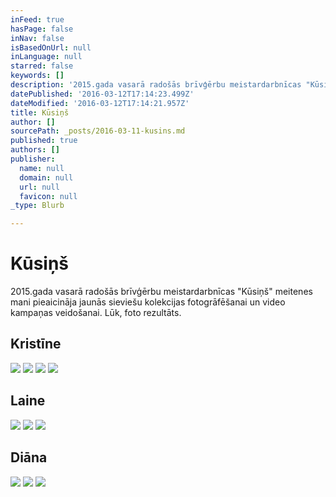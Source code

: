 ```yaml
---
inFeed: true
hasPage: false
inNav: false
isBasedOnUrl: null
inLanguage: null
starred: false
keywords: []
description: '2015.gada vasarā radošās brīvģērbu meistardarbnīcas "Kūsiņš" meitenes mani pieaicināja jaunās sieviešu kolekcijas fotogrāfēšanai un video kampaņas veidošanai. Lūk, foto rezultāts.'
datePublished: '2016-03-12T17:14:23.499Z'
dateModified: '2016-03-12T17:14:21.957Z'
title: Kūsiņš
author: []
sourcePath: _posts/2016-03-11-kusins.md
published: true
authors: []
publisher:
  name: null
  domain: null
  url: null
  favicon: null
_type: Blurb

---
```

# Kūsiņš

2015.gada vasarā radošās brīvģērbu meistardarbnīcas "Kūsiņš" meitenes mani pieaicināja jaunās sieviešu kolekcijas fotogrāfēšanai un video kampaņas veidošanai. Lūk, foto rezultāts.

## Kristīne
![](https://the-grid-user-content.s3-us-west-2.amazonaws.com/c0fc322d-6503-449b-bc90-0a6a240aec7e.jpg)
![](https://the-grid-user-content.s3-us-west-2.amazonaws.com/d9174f2c-598c-4034-b08b-b48c3d673ea8.jpg)
![](https://the-grid-user-content.s3-us-west-2.amazonaws.com/42aa50ee-cf33-480a-be69-39f989df158b.jpg)
![](https://the-grid-user-content.s3-us-west-2.amazonaws.com/7190d3b6-d1a7-47a9-899b-2343c8b2aef2.jpg)

## Laine
![](https://the-grid-user-content.s3-us-west-2.amazonaws.com/f4e2ddfb-e56c-44c8-a68c-ade072c22a3e.jpg)
![](https://the-grid-user-content.s3-us-west-2.amazonaws.com/f21b06f0-bd3b-4640-9f44-3dd32a43b01b.jpg)
![](https://the-grid-user-content.s3-us-west-2.amazonaws.com/b67128bb-28c9-49e7-9d2f-5741cf384d20.jpg)

## Diāna
![](https://the-grid-user-content.s3-us-west-2.amazonaws.com/5ad3131c-cfab-4d24-a425-b1cbb7da5ae9.jpg)
![](https://the-grid-user-content.s3-us-west-2.amazonaws.com/31d785ab-75a5-4a8f-857b-ac01d876e47c.jpg)
![](https://the-grid-user-content.s3-us-west-2.amazonaws.com/a4e32ed8-1ba7-40d8-9a5b-5e446a715f2f.jpg)